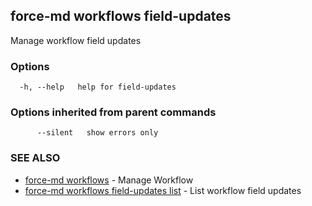 ## force-md workflows field-updates

Manage workflow field updates

### Options

```
  -h, --help   help for field-updates
```

### Options inherited from parent commands

```
      --silent   show errors only
```

### SEE ALSO

* [force-md workflows](force-md_workflows.md)	 - Manage Workflow
* [force-md workflows field-updates list](force-md_workflows_field-updates_list.md)	 - List workflow field updates

